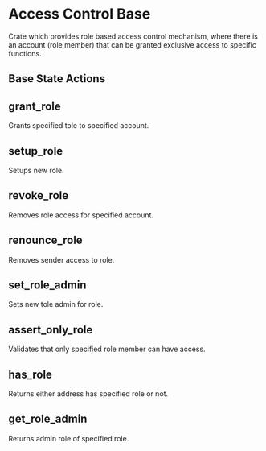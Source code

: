 # Access Control Base

Crate which provides role based access control mechanism,
where there is an account (role member) that can be granted exclusive access to specific functions.

## Base State Actions

## grant_role
Grants specified tole to specified account.

## setup_role
Setups new role.

## revoke_role
Removes role access for specified account.

## renounce_role
Removes sender access to role.

## set_role_admin
Sets new tole admin for role.

## assert_only_role
Validates that only specified role member can have access.

## has_role
Returns either address has specified role or not.

## get_role_admin
Returns admin role of specified role.